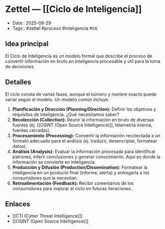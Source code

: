 # Zettel — [[Ciclo de Inteligencia]]

- Date:: 2025-09-29
- Tags:: #zettel #proceso #inteligencia #cti

## Idea principal
El Ciclo de Inteligencia es un modelo formal que describe el proceso de convertir información en bruto en inteligencia procesable y útil para la toma de decisiones.

## Detalles
El ciclo consta de varias fases, aunque el número y nombre exacto puede variar según el modelo. Un modelo común incluye:

1.  **Planificación y Dirección (Planning/Direction):** Definir los objetivos y requisitos de inteligencia. ¿Qué necesitamos saber?
2.  **Recolección (Collection):** Reunir la información en bruto de diversas fuentes (ej. [[OSINT (Open Source Intelligence)]], telemetría interna, fuentes cerradas).
3.  **Procesamiento (Processing):** Convertir la información recolectada a un formato adecuado para el análisis (ej. traducir, desencriptar, formatear datos).
4.  **Análisis (Analysis):** Evaluar la información procesada para identificar patrones, inferir conclusiones y generar conocimiento. Aquí es donde la información se convierte en inteligencia.
5.  **Producción y Difusión (Production/Dissemination):** Formatear la inteligencia en un producto final (informe, alerta) y entregarla a los consumidores que la necesitan.
6.  **Retroalimentación (Feedback):** Recibir comentarios de los consumidores para mejorar el ciclo en futuras iteraciones.

## Enlaces
- [[CTI (Cyber Threat Intelligence)]]
- [[OSINT (Open Source Intelligence)]]